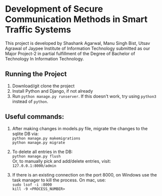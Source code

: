 # Development of Secure Communication Methods in Smart Traffic Systems

This project is developed by Shashank Agarwal, Manu Singh Bist, Utsav Agrawal of Jaypee Institute of Information Technology submitted as our Major Project-2 in partial fulfillment of the Degree of Bachelor of Technology In Information Technology.

## Running the Project
1. Download/git clone the project
2. Install Python and Django, if not already
3. Run ```python manage.py runserver```. If this doesn't work, try using ```python3``` instead of ```python```.

## Useful commands:
1. After making changes in models.py file, migrate the changes to the sqlite DB via:
<br> ```python manage.py makemigrations```
<br> ```python manage.py migrate```

2. To delete all entries in the DB:
<br> ```python manage.py flush```
<br> Or, to manually pick and add/delete entries, visit:
<br> ```127.0.0.1:8000/admin```

3. If there is an existing connection on the port 8000, on Windows use the task manager to kill the process. On mac, use:
<br> ```sudo lsof -i :8000```
<br> ```kill -9 <PROCESS_NUMBER>```
